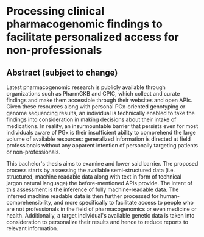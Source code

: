 # Processing clinical pharmacogenomic findings to facilitate personalized access for non-professionals

## Abstract (subject to change)

Latest pharmacogenomic research is publicly available through organizations such as PharmGKB and CPIC, which collect and curate findings and make them accessible through their websites and open APIs. Given these resources along with personal PGx-oriented genotyping or genome sequencing results, an individual is technically enabled to take the findings into consideration in making decisions about their intake of medications. In reality, an insurmountable barrier that persists even for most individuals aware of PGx is their insufficient ability to comprehend the large volume of available resources: generalized information is directed at field professionals without any apparent intention of personally targeting patients or non-professionals.

This bachelor's thesis aims to examine and lower said barrier. The proposed process starts by assessing the available semi-structured data (i.e. structured, machine readable data along with text in form of technical jargon natural language) the before-mentioned APIs provide. The intent of this assessment is the inference of fully machine-readable data. The inferred machine readable data is then further processed for human-comprehensibility, and more specifically to facilitate access to people who are not professionals in the field of pharmacogenomics or even medicine or health. Additionally, a target individual's available genetic data is taken into consideration to personalize their results and hence to reduce reports to relevant information.

